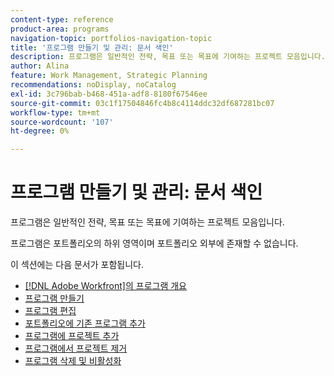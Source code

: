 ```yaml
---
content-type: reference
product-area: programs
navigation-topic: portfolios-navigation-topic
title: '프로그램 만들기 및 관리: 문서 색인'
description: 프로그램은 일반적인 전략, 목표 또는 목표에 기여하는 프로젝트 모음입니다. 프로그램은 포트폴리오의 하위 영역이며 포트폴리오 외부에 존재할 수 없습니다.
author: Alina
feature: Work Management, Strategic Planning
recommendations: noDisplay, noCatalog
exl-id: 3c796bab-b468-451a-adf8-8180f67546ee
source-git-commit: 03c1f17504846fc4b8c4114ddc32df687281bc07
workflow-type: tm+mt
source-wordcount: '107'
ht-degree: 0%

---
```


# 프로그램 만들기 및 관리: 문서 색인

프로그램은 일반적인 전략, 목표 또는 목표에 기여하는 프로젝트 모음입니다.

프로그램은 포트폴리오의 하위 영역이며 포트폴리오 외부에 존재할 수 없습니다.

이 섹션에는 다음 문서가 포함됩니다.

* [ [!DNL Adobe Workfront]의 프로그램 개요](/help/quicksilver/manage-work/portfolios/create-and-manage-programs/programs-overview.md)
* [프로그램 만들기](../../../manage-work/portfolios/create-and-manage-programs/create-program.md)
* [프로그램 편집](../../../manage-work/portfolios/create-and-manage-programs/edit-programs.md)
* [포트폴리오에 기존 프로그램 추가](../../../manage-work/portfolios/create-and-manage-programs/move-program.md)
* [프로그램에 프로젝트 추가](../../../manage-work/portfolios/create-and-manage-programs/add-project-to-program.md)
* [프로그램에서 프로젝트 제거](../../../manage-work/portfolios/create-and-manage-programs/remove-project-from-program.md)
* [프로그램 삭제 및 비활성화](/help/quicksilver/manage-work/portfolios/create-and-manage-programs/delete-and-deactivate-programs.md)
